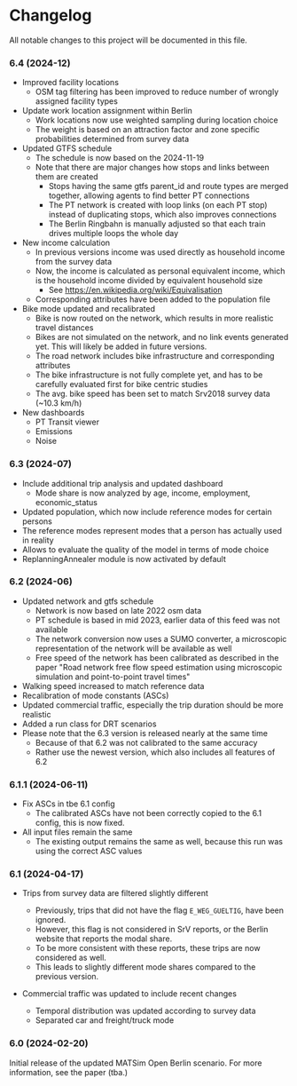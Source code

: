 # Changelog

All notable changes to this project will be documented in this file. 

### 6.4 (2024-12)
- Improved facility locations
  - OSM tag filtering has been improved to reduce number of wrongly assigned facility types
- Update work location assignment within Berlin
  - Work locations now use weighted sampling during location choice
  - The weight is based on an attraction factor and zone specific probabilities determined from survey data
- Updated GTFS schedule
  - The schedule is now based on the 2024-11-19
  - Note that there are major changes how stops and links between them are created
    - Stops having the same gtfs parent_id and route types are merged together, allowing agents to find better PT connections
    - The PT network is created with loop links (on each PT stop) instead of duplicating stops, which also improves connections
    - The Berlin Ringbahn is manually adjusted so that each train drives multiple loops the whole day
- New income calculation
  - In previous versions income was used directly as household income from the survey data
  - Now, the income is calculated as personal equivalent income, which is the household income divided by equivalent household size
    - See https://en.wikipedia.org/wiki/Equivalisation
  - Corresponding attributes have been added to the population file
- Bike mode updated and recalibrated
  - Bike is now routed on the network, which results in more realistic travel distances
  - Bikes are not simulated on the network, and no link events generated yet. This will likely be added in future versions.
  - The road network includes bike infrastructure and corresponding attributes
  - The bike infrastructure is not fully complete yet, and has to be carefully evaluated first for bike centric studies
  - The avg. bike speed has been set to match Srv2018 survey data (~10.3 km/h)
- New dashboards 
  - PT Transit viewer
  - Emissions
  - Noise 

### 6.3 (2024-07)
- Include additional trip analysis and updated dashboard
  - Mode share is now analyzed by age, income, employment, economic_status
- Updated population, which now include reference modes for certain persons
 - The reference modes represent modes that a person has actually used in reality
 - Allows to evaluate the quality of the model in terms of mode choice
- ReplanningAnnealer module is now activated by default

### 6.2 (2024-06)
- Updated network and gtfs schedule
    - Network is now based on late 2022 osm data
    - PT schedule is based in mid 2023, earlier data of this feed was not available
    - The network conversion now uses a SUMO converter, a microscopic representation of the network will be available as well
    - Free speed of the network has been calibrated as described in the paper "Road network free flow speed estimation using microscopic simulation and point-to-point travel times"
- Walking speed increased to match reference data
- Recalibration of mode constants (ASCs)
- Updated commercial traffic, especially the trip duration should be more realistic
- Added a run class for DRT scenarios
- Please note that the 6.3 version is released nearly at the same time
    - Because of that 6.2 was not calibrated to the same accuracy
    - Rather use the newest version, which also includes all features of 6.2

### 6.1.1 (2024-06-11)

- Fix ASCs in tbe 6.1 config
  - The calibrated ASCs have not been correctly copied to the 6.1 config, this is now fixed.
- All input files remain the same
  -  The existing output remains the same as well, because this run was using the correct ASC values

### 6.1 (2024-04-17)

- Trips from survey data are filtered slightly different
  - Previously, trips that did not have the flag `E_WEG_GUELTIG`, have been ignored.
  - However, this flag is not considered in SrV reports, or the Berlin website that reports the modal share.
  - To be more consistent with these reports, these trips are now considered as well.
  - This leads to slightly different mode shares compared to the previous version.

- Commercial traffic was updated to include recent changes
  - Temporal distribution was updated according to survey data
  - Separated car and freight/truck mode

### 6.0 (2024-02-20)

Initial release of the updated MATSim Open Berlin scenario. 
For more information, see the paper (tba.)
